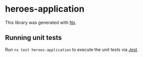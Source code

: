 # heroes-application

This library was generated with [Nx](https://nx.dev).

## Running unit tests

Run `nx test heroes-application` to execute the unit tests via [Jest](https://jestjs.io).
